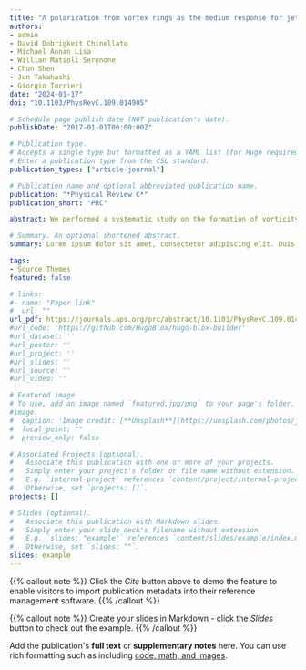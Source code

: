 ```yaml
---
title: "Λ polarization from vortex rings as the medium response for jet thermalization"
authors:
- admin
- David Dobrigkeit Chinellato
- Michael Annan Lisa
- Willian Matioli Serenone
- Chun Shen
- Jun Takahashi
- Giorgio Torrieri 
date: "2024-01-17"
doi: "10.1103/PhysRevC.109.014905"

# Schedule page publish date (NOT publication's date).
publishDate: "2017-01-01T00:00:00Z"

# Publication type.
# Accepts a single type but formatted as a YAML list (for Hugo requirements).
# Enter a publication type from the CSL standard.
publication_types: ["article-journal"]

# Publication name and optional abbreviated publication name.
publication: "*Physical Review C*"
publication_short: "PRC"

abstract: We performed a systematic study on the formation of vorticity rings as the process for jet thermalization in the medium created in high-energy nuclear collisions. In this work, we expanded our previous analysis to a more realistic framework by considering noncentral events and fluctuations in the initial condition. We simulate the formation and evolution of the flow vortex structure in a relativistic viscous hydrodynamic model and study the sensitivity of the proposed “ring observable” that can be measured experimentally through the polarization of Λ hyperons. We show that this observable is robust with respect to fluctuating initial conditions to capture the jet-induced vortex flow signal and further study its dependence on different model parameters, such as the jet's velocity, position, the fluid's shear viscosity, and the collision centrality. The proposed observable is associated with the formation of vorticity in a quark-gluon plasma, showing that the measurement of particle polarization can be a powerful tool to probe different properties of jet-medium interactions and to understand better the polarization induced by the transverse and longitudinal expansions of the medium.

# Summary. An optional shortened abstract.
summary: Lorem ipsum dolor sit amet, consectetur adipiscing elit. Duis posuere tellus ac convallis placerat. Proin tincidunt magna sed ex sollicitudin condimentum.

tags:
- Source Themes
featured: false

# links:
#- name: "Paper link"
#  url: ""
url_pdf: https://journals.aps.org/prc/abstract/10.1103/PhysRevC.109.014905
#url_code: 'https://github.com/HugoBlox/hugo-blox-builder'
#url_dataset: ''
#url_poster: ''
#url_project: ''
#url_slides: ''
#url_source: ''
#url_video: ''

# Featured image
# To use, add an image named `featured.jpg/png` to your page's folder. 
#image:
#  caption: 'Image credit: [**Unsplash**](https://unsplash.com/photos/jdD8gXaTZsc)'
#  focal_point: ""
#  preview_only: false

# Associated Projects (optional).
#   Associate this publication with one or more of your projects.
#   Simply enter your project's folder or file name without extension.
#   E.g. `internal-project` references `content/project/internal-project/index.md`.
#   Otherwise, set `projects: []`.
projects: []

# Slides (optional).
#   Associate this publication with Markdown slides.
#   Simply enter your slide deck's filename without extension.
#   E.g. `slides: "example"` references `content/slides/example/index.md`.
#   Otherwise, set `slides: ""`.
slides: example
---
```


{{% callout note %}}
Click the *Cite* button above to demo the feature to enable visitors to import publication metadata into their reference management software.
{{% /callout %}}

{{% callout note %}}
Create your slides in Markdown - click the *Slides* button to check out the example.
{{% /callout %}}

Add the publication's **full text** or **supplementary notes** here. You can use rich formatting such as including [code, math, and images](https://docs.hugoblox.com/content/writing-markdown-latex/).

